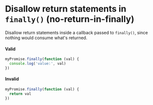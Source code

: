 # Disallow return statements in `finally()` (no-return-in-finally)

Disallow return statements inside a callback passed to `finally()`, since
nothing would consume what's returned.

#### Valid

```js
myPromise.finally(function (val) {
  console.log('value:', val)
})
```

#### Invalid

```js
myPromise.finally(function (val) {
  return val
})
```
